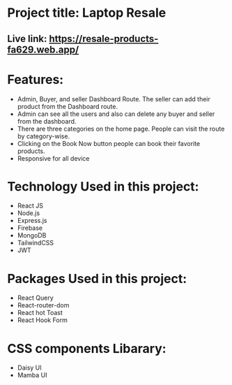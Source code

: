 # Project title: Laptop Resale
## Live link: https://resale-products-fa629.web.app/

# Features:
* Admin, Buyer, and seller Dashboard Route. The seller can add their product from the
Dashboard route.
* Admin can see all the users and also can delete any buyer and seller from the dashboard.
* There are three categories on the home page. People can visit the route by category-wise.
* Clicking on the Book Now button people can book their favorite products.
* Responsive for all device
# Technology Used in this project:
* React JS
* Node.js
* Express.js
* Firebase
* MongoDB
* TailwindCSS
* JWT
# Packages Used in this project:
* React Query
* React-router-dom
* React hot Toast
* React Hook Form
# CSS components Libarary:
* Daisy UI
* Mamba UI
